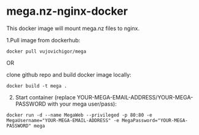 # mega.nz-nginx-docker
This docker image will mount mega.nz files to nginx.

1.Pull image from dockerhub:

`docker pull vujovichigor/mega`

OR 

clone github repo and build docker image locally:

`docker build -t mega .`

2. Start container (replace YOUR-MEGA-EMAIL-ADDRESS/YOUR-MEGA-PASSWORD with your mega user/pass):

`docker run -d --name MegaWeb --privileged -p 80:80 -e MegaUsername="YOUR-MEGA-EMAIL-ADDRESS" -e MegaPassword="YOUR-MEGA-PASSWORD" mega`
